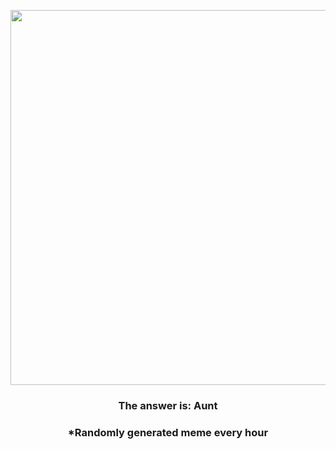 <p align="center">
        <img src="https://i.redd.it/l2u7c3gddoj91.jpg" width="600" height="600">
        </p>
        <h3 align="center">The answer is: Aunt</h3>
        <h3 align="center">*Randomly generated meme every hour</h3>
    